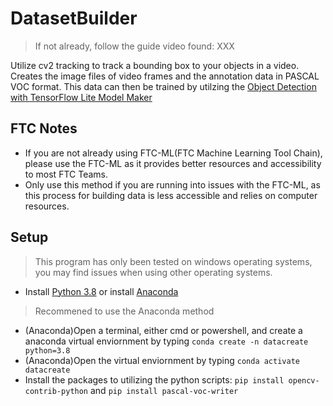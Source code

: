 # DatasetBuilder
> If not already, follow the guide video found: XXX


Utilize cv2 tracking to track a bounding box to your objects in a video. Creates the image files of video frames and the annotation data in PASCAL VOC format. This data can then be trained by utilzing the [Object Detection with TensorFlow Lite Model Maker](https://colab.research.google.com/github/tensorflow/tensorflow/blob/master/tensorflow/lite/g3doc/tutorials/model_maker_object_detection.ipynb)
## FTC Notes
- If you are not already using FTC-ML(FTC Machine Learning Tool Chain), please use the FTC-ML as it provides better resources and accessibility to most FTC Teams.
- Only use this method if you are running into issues with the FTC-ML, as this process for building data is less accessible and relies on computer resources.
## Setup
> This program has only been tested on windows operating systems, you may find issues when using other operating systems.
- Install [Python 3.8](https://www.python.org/downloads/release/python-3812/) or install [Anaconda](https://www.anaconda.com/products/individual)
> Recommened to use the Anaconda method
- (Anaconda)Open a terminal, either cmd or powershell, and create a anaconda virtual enviornment by typing `conda create -n datacreate python=3.8`
- (Anaconda)Open the virtual enviornment by typing `conda activate datacreate`
- Install the packages to utilizing the python scripts: `pip install opencv-contrib-python` and `pip install pascal-voc-writer`
